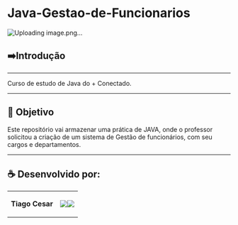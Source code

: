 # Java-Gestao-de-Funcionarios

![Uploading image.png…]()



## ➡️Introdução
----------------------
Curso de estudo de Java do + Conectado.

---

## 🎯 Objetivo
Este repositório vai armazenar uma prática de JAVA, onde o professor solicitou a criação de um sistema de Gestão de funcionários, com seu cargos e departamentos.


---


## ☕ Desenvolvido por:

<table>
  <tbody>

<tr>
    <td><p align="left-center"><b>Tiago Cesar</b></p></td>
    <td><a href="https://github.com/TiagoUniverse" target="_blank"><img loading="lazy" src="https://img.shields.io/badge/GitHub-100000?style=for-the-badge&logo=github&logoColor=white" target="_blank" align="center"></a><a href="https://www.linkedin.com/in/tiago-lopes--/" target="_blank"><img loading="lazy" src="https://img.shields.io/badge/-LinkedIn-%230077B5?style=for-the-badge&logo=linkedin&logoColor=white" target="_blank" align="center"></a></td>
  </tr>

  </tbody>
 </table>
